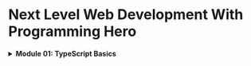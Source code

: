 # Next Level Web Development With Programming Hero

<details>
  <summary><strong>Module 01: TypeScript Basics</strong></summary>

- Introduction to TypeScript
- Installation
- Basic Data Types
- Object, Optional and Literal Types
- Functions
- Spread and Rest Operator
- Destructuring
- Type Alias
- Union and Intersection types
- Ternary, Optional Chaining & Nullish Coalescing Operator
- Never, Unknown and Nullable Types

</details>
